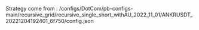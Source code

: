 Strategy come from : /configs/DotCom/pb-configs-main/recursive_grid/recursive_single_short_withAU_2022_11_01/ANKRUSDT_20221204192401_6f750/config.json